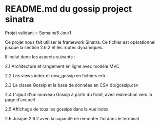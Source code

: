 # README.md du gossip project sinatra

Projet validant = Semaine5 Jour1

Ce projet nous fait utiliser le framework Sinatra.
Ce fichier est opérationnel jusque la section 2.6.2 et les routes dynamiques.

Il inclut donc les aspects suivants :

2.1 Architecture et rangement en ligne avec modèle MVC

2.2 Les views index et new_gossip en fichiers erb

2.3 La classe Gossip et la base de données en CSV db/gossip.csv

2.4 L'ajout d'un nouveau Gossip à partir du front, avec redirection vers la page d'accueil

2.5 Affichage de tous les gossips dans la vue index

2.6 Jusque 2.6.2 avec la capacité de remonter l'id dans le terminal 

